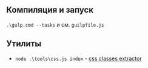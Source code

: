 ## Компиляция и запуск

`.\gulp.cmd --tasks` и см. `guilpfile.js`

## Утилиты

- `node .\tools\css.js index` - [css classes extractor](https://github.com/maestrow/css-classes-extractor)
